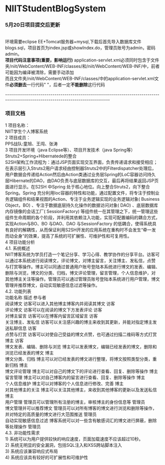 # NIITStudentBlogSystem
<h3>5月20日项目提交后更新</h3><br/>
环境需要eclipse EE+Tomcat服务器+mysql,下载后首先导入数据库文件blogs.sql，项目首页为index.jsp或showIndex.do，管理员账号为admin，密码admin。<br/>
<b>项目代码注意事项(重要，影响运行)</b>
application-servlet.xml必须同时包含于文件夹/niit/WebContent/WEB-INF/classes/和/niit/WebContent/WEB-INF/中，前者可能因为编译被清除，需要手动添加<br>
而且文件夹/niit/WebContent/WEB-INF/classes/中的application-servlet.xml文件<b>必须删去</b>一行代码"<context:component-scan base-package="com.blog.*" > </context:component-scan>"，后者一定<b>不能删除</b>这行代码<br/>

-----------------------------------------------------------------------------------------------------------------------------------<br>
<h3>项目文档</h3>
1	项目名称：<br/>
NIIT学生个人博客系统<br/>
2	项目成员：<br/>
PPS战队:童旭、王闯、张涛<br/>
3	项目开发环境（java Eclipse等）、项目开发技术（java Spring等）<br/>
Struts2+Spring+Hibernatede的整合<br/>
S2SH架构工作流程为：通过JSP页面实现交互界面，负责传递请求和接受相应；在表示层引入Struts2用户请求经由控制器Struts2中的Filterdispatcher处理后，用户数据会传递给Action然后由Action类通过业务层Spring的LoC容器访问持久层Hibernate的DAO，由DAO负责与底层数据库的交互，最后再将结果返回JSP页面进行显示。在S2SH 中Spring 处于核心地位。向上整合Struts2，向下整合Spring。Spring 充分利用Ioc容器的特性和功能，通过配置文件，将专注于控制业务逻辑组件和结果视图的Action、专注于业务逻辑实现的业务逻辑对象( Business Object，BO) 、专注于数据底层持久化操作的数据访问对象( DAO) 、底层数据库内存镜像的会话工厂( SessionFactory) 等组件统一在其管理之下，统一管理这些组件生命周期的各个阶段，并利用其依赖注入功能，实现可配置编码的耦合方式，实现Action与BO、BO 与DAO、DAO 与SessionFactory 的低耦合，使得系统具有良好的解耦性，从而保证利用S2SH开发的应用系统在重构时不会发生“牵一发而动全身”的效果，提高了系统的可扩展性、可维护性和可复用性。<br/>
4	项目功能分析<br/>
4.1.	系统概述<br/>
NIIT博客系统为学员打造一个笔记分享、学习心得、教学协作的分享平台。访客可以通过本系统进行阅读博文，评论博文，对博主留言，关注博主、发私信，点赞
与打赏等操作。博主可以同通过普通用户账号登陆本系统进行博文的发表、编辑、删除与浏览，博文的分类、归档，博文评论管理，留言管理，个人信息维护，对
其他博主关注等操作。管理员可以通过管理员账号登陆本系统进行用户管理，博文管理并推荐博文，自动实现敏感信息过滤等操作。<br/>
4.2.	功能列表<br/>
功能名称	                                 描述	                                                         参与者<br/>
阅读博文	                    访客可以进入其他博主博客内并阅读其博文	                                        访客<br/>
评论博文	                    访客可以在阅读的博文下方发表评论	                                             访客<br/>
对博主留言	                   访客可以在博客内留言区域留言	                                                  访客<br/>
关注博主、发私信	             访客可以关注感兴趣的博主来收到其更新，并能对指定博主发送私聊信息	                 访客<br/>
点赞与打赏	                   访客可以对使自己受益的博文点赞，也可通过扫描二维码等方式打赏博主	                 访客<br/>
博文发表、编辑、删除与浏览	    博主可以发表博文，编辑已经发表的博文，删除和浏览已经发表的博文	                   博主<br/>
博文分类、归档	               博主可以对已经发表的博文进行整理，将博文按照类型分类，重新归档	                  博主<br/>
博文评论管理	                博主可以对自己的博文下的评论进行查看、回复、删除等操作	                          博主<br/>
留言管理	                    博主可以对自己博客内的留言进行查看、回复、删除等操作	                           博主<br/>
个人信息维护	                博主可以对博客的个人信息进行修改、完善	                                         博主<br/>
对其他博主的关注	            博主可以关注其他博主，来收到其他博客的更新以及发送私信	                           博主<br/>
用户管理	                   管理员可以管理所有注册的博主，审核博主的身份信息等	                             管理员<br/>
博文管理并可以推荐博文	    管理员可以对所有博客的博文进行浏览和删除等操作，并对特定的高质量的博文进行大范围推送	 管理员<br/>
自动实现敏感信息过滤	        博客系统可以对一些含有敏感词汇的博文进行屏蔽，删除等处理操作	                    管理员<br/>
4.3.	非功能性需求<br/>
1)	系统可以为用户提供较快的响应速度，页面加载速度不应该超过10秒。<br/>
2)	系统无明显的安全漏洞，包括SQL注入和XSS跨站脚本注入<br/>
3)	系统应该兼容响应式布局<br/>
4)	系统应该具有较好的可扩展性和可维护性<br/>

